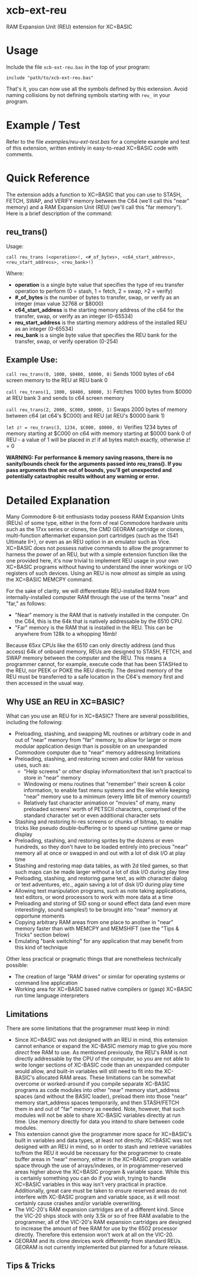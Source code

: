# xcb-ext-reu
RAM Expansion Unit (REU) extension for XC=BASIC

# Usage

Include the file `xcb-ext-reu.bas` in the top of your program:

`include "path/to/xcb-ext-reu.bas"`
    
That's it, you can now use all the symbols defined by this extension. Avoid naming collisions by not defining symbols starting with `reu_` in your program.

# Example / Test

Refer to the file *examples/reu-ext-test.bas* for a complete example and test of this extension, written entirely in easy-to-read XC=BASIC code with comments.

# Quick Reference

The extension adds a function to XC=BASIC that you can use to STASH, FETCH, SWAP, and VERIFY memory between the C64 (we'll call this "near" memory) and a RAM Expansion Unit (REU) (we'll call this "far memory"). Here is a brief description of the command:

## reu_trans()
Usage:

`call reu_trans (<operation>!, <#_of_bytes>, <c64_start_address>, <reu_start_address>, <reu_bank>!)`
  
Where:

* **operation** is a single byte value that specifies the type of reu transfer operation to perform (0 = stash, 1 = fetch, 2 = swap, >2 = verify)
* **#_of_bytes** is the number of bytes to transfer, swap, or verify as an integer (max value 32768 or $8000) 
* **c64_start_address** is the starting memory address of the c64 for the transfer, swap, or verify as an integer (0-65534)
* **reu_start_address** is the starting memory address of the installed REU as an integer (0-65534)
* **reu_bank** is a single byte value that specifies the REU bank for the transfer, swap, or verify operation (0-254)

## Example Use:

`call reu_trans(0, 1000, $0400, $0000, 0)`
Sends 1000 bytes of c64 screen memory to the REU at REU bank 0

`call reu_trans(1, 1000, $0400, $0000, 3)`
Fetches 1000 bytes from $0000 at REU bank 3 and sends to c64 screen memory

`call reu_trans(2, 2000, $C000, $0000, 1)`
Swaps 2000 bytes of memory between c64 (at c64's $C000) and REU (at REU's $0000 bank 1)

`let z! = reu_trans(3, 1234, $C000, $0000, 0)`
Verifies 1234 bytes of memory starting at $C000 on c64 with memory starting at $0000 bank 0 of REU - a value of 1 will be placed in z! if all bytes match exactly, otherwise z! = 0


**WARNING: For performance & memory saving reasons, there is no sanity/bounds check for the arguments passed into reu_trans(). If you pass arguments that are out of bounds, you'll get unexpected and potentially catastrophic results without any warning or error.**

# Detailed Explanation

Many Commodore 8-bit enthusiasts today possess RAM Expansion Units (REUs) of some type, either in the form of real Commodore hardware units such as the 17xx series or clones, the CMD GEORAM cartridge or clones, multi-function aftermarket expansion port cartridges (such as the 1541 Ultimate II+), or even as an REU option in an emulator such as Vice. XC=BASIC does not possess native commands to allow the programmer to harness the power of an REU, but with a simple extension function like the one provided here, it's now trivial to implement REU usage in your own XC=BASIC programs without having to understand the inner workings or I/O registers of such devices. Using an REU is now *almost* as simple as using the XC=BASIC MEMCPY command.

For the sake of clarity, we will differentiate REU-installed RAM from internally-installed computer RAM through the use of the terms "near" and "far," as follows:

  * "Near" memory is the RAM that is natively installed in the computer. On the C64, this is the 64k that is natively addressable by the 6510 CPU. 
  * "Far" memory is the RAM that is installed in the REU. This can be anywhere from 128k to a whopping 16mb!

Because 65xx CPUs like the 6510 can only directly address (and thus access) 64k of onboard memory, REUs are designed to STASH, FETCH, and SWAP memory between the computer and the REU. This means a programmer cannot, for example, execute code that has been STASHed to the REU, nor PEEK or POKE the REU directly. The desired memory of the REU must be transferred to a safe location in the C64's memory first and then accessed in the usual way.



## Why USE an REU in XC=BASIC?

What can you use an REU for in XC=BASIC? There are several possibilities, including the following:

  * Preloading, stashing, and swapping ML routines or arbitrary code in and out of "near" memory from "far" memory, to allow for larger or more modular application design than is possible on an unexpanded Commodore computer due to "near" memory addressing limitations
  * Preloading, stashing, and restoring screen and color RAM for various uses, such as:
    * "Help screens" or other display information/text that isn't practical to store in "near" memory
    * Windowing or menu routines that "remember" their screen & color information, to enable fast menu systems and the like while keeping "near" memory use to a minimum (every little bit of memory counts!)
    * Relatively fast character animation or "movies" of many, many preloaded screens' worth of PETSCII characters, comprised of the standard character set or even additional character sets
  * Stashing and restoring hi-res screens or chunks of bitmap, to enable tricks like pseudo double-buffering or to speed up runtime game or map display
  * Preloading, stashing, and restoring sprites by the dozens or even hundreds, so they don't have to be loaded entirely into precious "near" memory all at once or swapped in and out with a lot of disk I/O at play time
  * Stashing and restoring map data tables, as with 2d tiled games, so that such maps can be made larger without a lot of disk I/O during play time
  * Preloading, stashing, and restoring game text, as with character dialog or text adventures, etc., again saving a lot of disk I/O during play time
  * Allowing text manipulation programs, such as note taking applications, text editors, or word processors to work with more data at a time
  * Preloading and storing of SID song or sound effect data (and even more interestingly, sound samples!) to be brought into "near" memory at opportune moments
  * Copying arbitrary RAM areas from one place to another in "near" memory faster than with MEMCPY and MEMSHIFT (see the "Tips & Tricks" section below)
  * Emulating "bank switching" for any application that may benefit from this kind of technique

Other less practical or pragmatic things that are nonetheless technically possible:

  * The creation of large "RAM drives" or similar for operating systems or command line application
  * Working area for XC=BASIC based native compilers or (gasp) XC=BASIC run time language interpreters

## Limitations

There are some limitations that the programmer must keep in mind:

* Since XC=BASIC was not designed with an REU in mind, this extension cannot enhance or expand the XC-BASIC memory map to give you more *direct* free RAM to use. As mentioned previously, the REU's RAM is not directly addressable by the CPU of the computer, so you are not able to write longer sections of XC-BASIC code than an unexpanded computer would allow, and built-in variables will still need to fit into the XC-BASIC's allocated RAM areas. These limitations can be somewhat overcome or worked-around if you compile separate XC-BASIC programs as code modules into other "near" memory start_address spaces (and without the BASIC loader), preload them into those "near" memory start_address spaces temporarily, and then STASH/FETCH them in and out of "far" memory as needed. Note, however, that such modules will not be able to share XC-BASIC variables directly at run time. Use memory directly for data you intend to share between code modules.
* This extension cannot give the programmer more space for XC=BASIC's built in variables and data types, at least not directly. XC=BASIC was not designed with an REU in mind, so in order to stash and retrieve variables to/from the REU it would be necessary for the programmer to create buffer areas in "near" memory, either in the XC=BASIC program variable space through the use of arrays/indexes, or in programmer-reserved areas higher above the XC=BASIC program & variable space. While this is certainly something you can do if you wish, trying to handle XC=BASIC variables in this way isn't very practical in practice. Additionally, great care must be taken to ensure reserved areas do not interfere with XC-BASIC program and variable space, as it will most certainly cause crashes and/or variable overwriting.
* The VIC-20's RAM expansion cartridges are of a different kind. Since the VIC-20 ships stock with only 3.5k or so of free RAM available to the programmer, all of the VIC-20's RAM expansion cartridges are designed to increase the amount of free RAM for use by the 6502 processor directly. Therefore this extension won't work at all on the VIC-20.
* GEORAM and its clone devices work differently from standard REUs. GEORAM is not currently implemented but planned for a future release.

## Tips & Tricks






